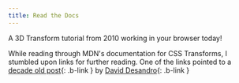 ```yaml
---
title: Read the Docs
---
```


A 3D Transform tutorial from 2010 working in your browser today!

While reading through MDN's documentation for CSS Transforms, I stumbled upon links for further reading.
One of the links pointed to a [decade old post](https://3dtransforms.desandro.com/){: .b-link } by [David Desandro](http://smallblog.desandro.com/){: .b-link }